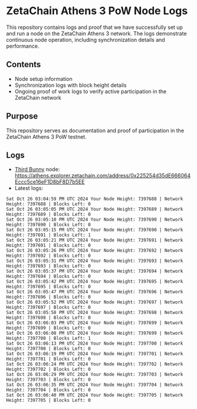# ZetaChain Athens 3 PoW Node Logs
This repository contains logs and proof that we have successfully set up and run a node on the ZetaChain Athens 3 network. The logs demonstrate continuous node operation, including synchronization details and performance.

## Contents
- Node setup information
- Synchronization logs with block height details
- Ongoing proof of work logs to verify active participation in the ZetaChain network

## Purpose
This repository serves as documentation and proof of participation in the ZetaChain Athens 3 PoW testnet.

## Logs

- [Third Bunny](https://thirdbunny.xyz/) node: https://athens.explorer.zetachain.com/address/0x225254d35dE666064Eccc5ce16eF1D8bF8D7b5EE
- Latest logs:
```
Sat Oct 26 03:04:59 PM UTC 2024 Your Node Height: 7397688 | Network Height: 7397688 | Blocks Left: 0
Sat Oct 26 03:05:05 PM UTC 2024 Your Node Height: 7397689 | Network Height: 7397689 | Blocks Left: 0
Sat Oct 26 03:05:10 PM UTC 2024 Your Node Height: 7397690 | Network Height: 7397690 | Blocks Left: 0
Sat Oct 26 03:05:15 PM UTC 2024 Your Node Height: 7397690 | Network Height: 7397691 | Blocks Left: 1
Sat Oct 26 03:05:21 PM UTC 2024 Your Node Height: 7397691 | Network Height: 7397691 | Blocks Left: 0
Sat Oct 26 03:05:26 PM UTC 2024 Your Node Height: 7397692 | Network Height: 7397692 | Blocks Left: 0
Sat Oct 26 03:05:31 PM UTC 2024 Your Node Height: 7397693 | Network Height: 7397693 | Blocks Left: 0
Sat Oct 26 03:05:37 PM UTC 2024 Your Node Height: 7397694 | Network Height: 7397694 | Blocks Left: 0
Sat Oct 26 03:05:42 PM UTC 2024 Your Node Height: 7397695 | Network Height: 7397695 | Blocks Left: 0
Sat Oct 26 03:05:47 PM UTC 2024 Your Node Height: 7397696 | Network Height: 7397696 | Blocks Left: 0
Sat Oct 26 03:05:52 PM UTC 2024 Your Node Height: 7397697 | Network Height: 7397697 | Blocks Left: 0
Sat Oct 26 03:05:58 PM UTC 2024 Your Node Height: 7397698 | Network Height: 7397698 | Blocks Left: 0
Sat Oct 26 03:06:03 PM UTC 2024 Your Node Height: 7397699 | Network Height: 7397699 | Blocks Left: 0
Sat Oct 26 03:06:08 PM UTC 2024 Your Node Height: 7397699 | Network Height: 7397700 | Blocks Left: 1
Sat Oct 26 03:06:13 PM UTC 2024 Your Node Height: 7397700 | Network Height: 7397700 | Blocks Left: 0
Sat Oct 26 03:06:19 PM UTC 2024 Your Node Height: 7397701 | Network Height: 7397701 | Blocks Left: 0
Sat Oct 26 03:06:24 PM UTC 2024 Your Node Height: 7397702 | Network Height: 7397702 | Blocks Left: 0
Sat Oct 26 03:06:29 PM UTC 2024 Your Node Height: 7397703 | Network Height: 7397703 | Blocks Left: 0
Sat Oct 26 03:06:35 PM UTC 2024 Your Node Height: 7397704 | Network Height: 7397704 | Blocks Left: 0
Sat Oct 26 03:06:40 PM UTC 2024 Your Node Height: 7397705 | Network Height: 7397705 | Blocks Left: 0
```
